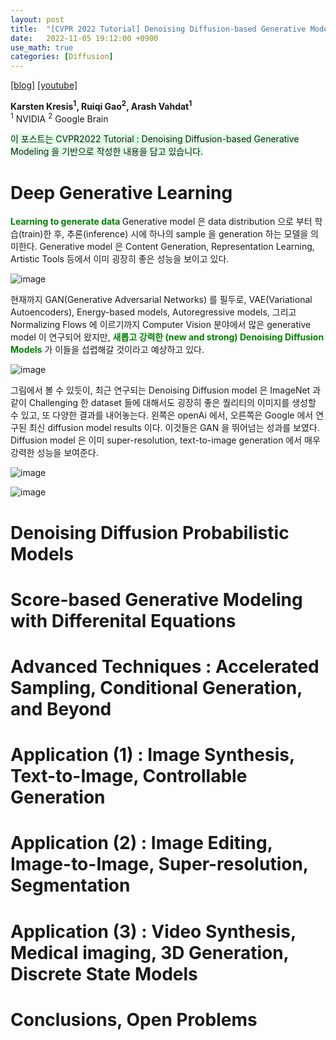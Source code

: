 ```yaml
---
layout: post
title:  "[CVPR 2022 Tutorial] Denoising Diffusion-based Generative Modeling: Foundations and Applications"
date:   2022-11-05 19:12:00 +0900
use_math: true
categories: [Diffusion]
---
```

[[blog]](https://cvpr2022-tutorial-diffusion-models.github.io/)
[[youtube]](https://www.youtube.com/watch?v=cS6JQpEY9cs)

**Karsten Kresis<sup>1</sup>, Ruiqi Gao<sup>2</sup>, Arash Vahdat<sup>1</sup>**
<br><sup>1</sup> NVIDIA <sup>2</sup> Google Brain &emsp; 

<span style='background-color: #dcffe4'> 이 포스트는 CVPR2022 Tutorial : Denoising Diffusion-based Generative Modeling 을 기반으로 작성한 내용을 담고 있습니다. </span>
  
# Deep Generative Learning

<span style='color:green;font-weight:bold'>  Learning to generate data  </span>
Generative model 은 data distribution 으로 부터 학습(train)한 후, 추론(inference) 시에 하나의 sample 을 generation 하는 모델을 의미한다.
Generative model 은 Content Generation, Representation Learning, Artistic Tools 등에서 이미 굉장히 좋은 성능을 보이고 있다. 

![image](https://user-images.githubusercontent.com/42200027/200235662-2ae7c31d-5928-491d-a34f-3ad2343b8492.png)

현재까지 GAN(Generative Adversarial Networks) 를 필두로, VAE(Variational Autoencoders), Energy-based models, Autoregressive models, 그리고 Normalizing Flows 에 이르기까지 Computer Vision 분야에서 많은 generative model 이 연구되어 왔지만, <span style='color:green;font-weight:bold'> 새롭고 강력한 (new and strong) Denoising Diffusion Models</span> 가 이들을 섭렵해갈 것이라고 예상하고 있다.

![image](https://user-images.githubusercontent.com/42200027/200235994-df851d3d-02e4-4f89-8055-d4ea4602d739.png)

그림에서 볼 수 있듯이, 최근 연구되는 Denoising Diffusion model 은 ImageNet 과 같이 Challenging 한 dataset 들에 대해서도 굉장히 좋은 퀄리티의 이미지를 생성할 수 있고, 또 다양한 결과를 내어놓는다. 왼쪽은 openAi 에서, 오른쪽은 Google 에서 연구된 최신 diffusion model results 이다. 이것들은 GAN 을 뛰어넘는 성과를 보였다.
Diffusion model 은 이미 super-resolution, text-to-image generation 에서 매우 강력한 성능을 보여준다.

![image](https://user-images.githubusercontent.com/42200027/200236326-f229a992-035e-45bd-97c6-68c9e0321c26.png)

![image](https://user-images.githubusercontent.com/42200027/200236370-06c622a6-2546-49a9-aa56-a042e5b0942f.png)

# Denoising Diffusion Probabilistic Models



# Score-based Generative Modeling with Differenital Equations

# Advanced Techniques : Accelerated Sampling, Conditional Generation, and Beyond

# Application (1) : Image Synthesis, Text-to-Image, Controllable Generation

# Application (2) : Image Editing, Image-to-Image, Super-resolution, Segmentation

# Application (3) : Video Synthesis, Medical imaging, 3D Generation, Discrete State Models

# Conclusions, Open Problems

